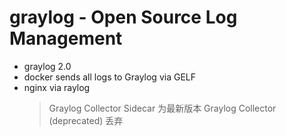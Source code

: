 # graylog -  Open Source Log Management #

-  graylog 2.0
- docker sends all logs to Graylog via GELF
- nginx via raylog 
	>Graylog Collector Sidecar 为最新版本  Graylog Collector (deprecated) 丢弃 